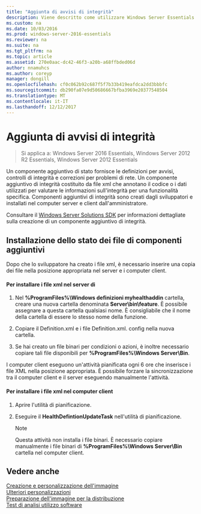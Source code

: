 ```yaml
---
title: "Aggiunta di avvisi di integrità"
description: Viene descritto come utilizzare Windows Server Essentials
ms.custom: na
ms.date: 10/03/2016
ms.prod: windows-server-2016-essentials
ms.reviewer: na
ms.suite: na
ms.tgt_pltfrm: na
ms.topic: article
ms.assetid: 270e0aac-dc42-46f3-a20b-a68ffbded06d
author: nnamuhcs
ms.author: coreyp
manager: dongill
ms.openlocfilehash: cf0c062b92c687f5f7b33b419eafdca2dd3bbbfc
ms.sourcegitcommit: db290fa07e9d50686667bfba3969e20377548504
ms.translationtype: MT
ms.contentlocale: it-IT
ms.lasthandoff: 12/12/2017
---
```

# <a name="add-health-alerts"></a>Aggiunta di avvisi di integrità

>Si applica a: Windows Server 2016 Essentials, Windows Server 2012 R2 Essentials, Windows Server 2012 Essentials

Un componente aggiuntivo di stato fornisce le definizioni per avvisi, controlli di integrità e correzioni per problemi di rete. Un componente aggiuntivo di integrità costituito da file xml che annotano il codice o i dati utilizzati per valutare le informazioni sull'integrità per una funzionalità specifica. Componenti aggiuntivi di integrità sono creati dagli sviluppatori e installati nel computer server e client dall'amministratore.  
  
 Consultare il [Windows Server Solutions SDK](https://go.microsoft.com/fwlink/?LinkID=248648) per informazioni dettagliate sulla creazione di un componente aggiuntivo di integrità.  
  
## <a name="installing-health-add-in-files"></a>Installazione dello stato dei file di componenti aggiuntivi  
 Dopo che lo sviluppatore ha creato i file xml, è necessario inserire una copia dei file nella posizione appropriata nel server e i computer client.  
  
#### <a name="to-install-the-xml-files-on-the-server"></a>Per installare i file xml nel server di  
  
1.  Nel **%ProgramFiles%\Windows definizioni myhealthaddin** cartella, creare una nuova cartella denominata **Server\bin\feature**. È possibile assegnare a questa cartella qualsiasi nome. È consigliabile che il nome della cartella di essere lo stesso nome della funzione.  
  
2.  Copiare il Definition.xml e i file Definition.xml. config nella nuova cartella.  
  
3.  Se hai creato un file binari per condizioni o azioni, è inoltre necessario copiare tali file disponibili per **%ProgramFiles%\Windows Server\Bin**.  
  
 I computer client eseguono un'attività pianificata ogni 6 ore che inserisce i file XML nella posizione appropriata. È possibile forzare la sincronizzazione tra il computer client e il server eseguendo manualmente l'attività.  
  
#### <a name="to-install-the-xml-files-on-the-client-computer"></a>Per installare i file xml nel computer client  
  
1.  Aprire l'utilità di pianificazione.  
  
2.  Eseguire il **HealthDefintionUpdateTask** nell'utilità di pianificazione.  
  
    > [!NOTE]
    >  Questa attività non installa i file binari. È necessario copiare manualmente i file binari di **%ProgramFiles%\Windows Server\Bin** cartella nel computer client.  
  
## <a name="see-also"></a>Vedere anche  
 [Creazione e personalizzazione dell'immagine](Creating-and-Customizing-the-Image.md)   
 [Ulteriori personalizzazioni](Additional-Customizations.md)   
 [Preparazione dell'immagine per la distribuzione](Preparing-the-Image-for-Deployment.md)   
 [Test di analisi utilizzo software](Testing-the-Customer-Experience.md)